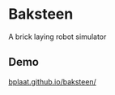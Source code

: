 # Baksteen

A brick laying robot simulator

## Demo

[bplaat.github.io/baksteen/](https://bplaat.github.io/baksteen/)
